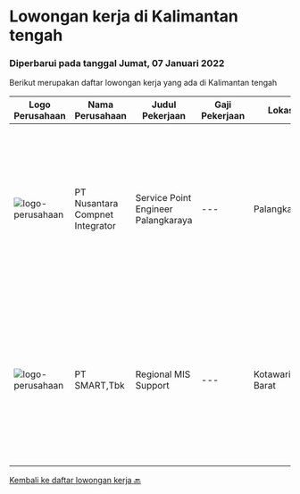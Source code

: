 
  # Lowongan kerja di Kalimantan tengah

  ### Diperbarui pada tanggal Jumat, 07 Januari 2022

  Berikut merupakan daftar lowongan kerja yang ada di Kalimantan tengah

  |Logo Perusahaan | Nama Perusahaan | Judul Pekerjaan | Gaji Pekerjaan | Lokasi | Deskripsi | Tanggal diunggah | Pranala |
  | -------------- | --------------- | --------------- | --------- | --------- | -------------- | ------- | ----------- |
  |![logo-perusahaan](https://image-service-cdn.seek.com.au/faf1379cb2f8ff5c87162dc20c60c0d2f63dba1c/ee4dce1061f3f616224767ad58cb2fc751b8d2dc)|PT Nusantara Compnet Integrator|Service Point Engineer Palangkaraya|---|Palangkaraya|S1 Teknik Komputer, Ilmu Komputer, Teknik Informatika atau Ilmu Komputer lainnya. Memiliki pengalaman minimal 1 tahun, fresh graduate dipersilahkan...|Kamis, 06 Januari 2022|https://www.jobstreet.co.id/id/job/service-point-engineer-palangkaraya-3744961?token=0~47f2a48c-b944-4fad-97b7-695fb04aaaff&sectionRank=1&jobId=jobstreet-id-job-3744961|
|![logo-perusahaan](https://image-service-cdn.seek.com.au/e0f2789e04f1707f717e820cb0fceb109a953b16/ee4dce1061f3f616224767ad58cb2fc751b8d2dc)|PT SMART,Tbk|Regional MIS Support|---|Kotawaringin Barat|Job Description:  Provides customer support services to internal and external customers. Applies working knowledge of day to day operating environment...|Rabu, 15 Desember 2021|https://www.jobstreet.co.id/id/job/regional-mis-support-3722970?token=0~47f2a48c-b944-4fad-97b7-695fb04aaaff&sectionRank=2&jobId=jobstreet-id-job-3722970|


  [Kembali ke daftar lowongan kerja 🔙](../README.md#daftar-lowongan-kerja)
  